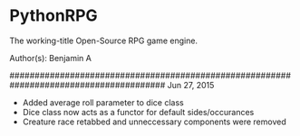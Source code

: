PythonRPG
=========

The working-title Open-Source RPG game engine.


Author(s): Benjamin A

#######################################################################################
Jun 27, 2015
+ Added average roll parameter to dice class
+ Dice class now acts as a functor for default sides/occurances 
+ Creature race retabbed and unneccessary components were removed


